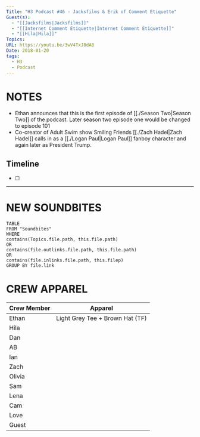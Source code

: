 ```yaml
---
Title: "H3 Podcast #46 - Jacksfilms & Erik of Comment Etiquette"
Guest(s):
  - "[[Jacksfilms|Jacksfilms]]"
  - "[[Internet Comment Etiquette|Internet Comment Etiquette]]"
  - "[[Hila|Hila]]"
Topics: 
URL: https://youtu.be/3wV4TxJ8dA8
Date: 2018-01-20
tags:
  - H3
  - Podcast
---
```

# NOTES
- Ethan announces that this is the first episode of [[./Season Two|Season Two]] of the podcast. Later season two episode one would be changed to episode 101
- Co-creator of Adult Swim show Smiling Friends [[./Zach Hadel|Zach Hadel]] calls in as a [[./Logan Paul|Logan Paul]] fanboy character and again later as President Trump.

## Timeline
- [ ] 


___
# NEW SOUNDBITES
``` dataview
TABLE
FROM "Soundbites"
WHERE 
contains(Topics.file.path, this.file.path) 
OR 
contains(file.outlinks.file.path, this.file.path)
OR
contains(file.inlinks.file.path, this.filep)
GROUP BY file.link
```

# CREW APPAREL

| Crew Member | Apparel |
| ----------- | ------- |
| Ethan       | Light Grey Tee + Brown Hat (TF)        |
| Hila        |         |
| Dan         |         |
| AB          |         |
| Ian         |         |
| Zach        |         |
| Olivia      |         |
| Sam         |         |
| Lena        |         |
| Cam         |         |
| Love        |         |
| Guest       |         |
